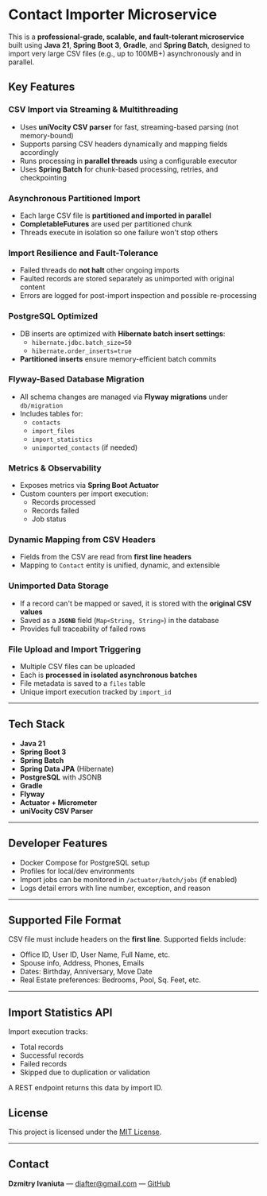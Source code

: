 # Contact Importer Microservice

This is a **professional-grade, scalable, and fault-tolerant microservice** built using **Java 21**, **Spring Boot 3**, **Gradle**, and **Spring Batch**, designed to import very large CSV files (e.g., up to 100MB+) asynchronously and in parallel.

## Key Features

###  CSV Import via Streaming & Multithreading
- Uses **uniVocity CSV parser** for fast, streaming-based parsing (not memory-bound)
- Supports parsing CSV headers dynamically and mapping fields accordingly
- Runs processing in **parallel threads** using a configurable executor
- Uses **Spring Batch** for chunk-based processing, retries, and checkpointing

###  Asynchronous Partitioned Import
- Each large CSV file is **partitioned and imported in parallel**
- **CompletableFutures** are used per partitioned chunk
- Threads execute in isolation so one failure won't stop others

###  Import Resilience and Fault-Tolerance
- Failed threads do **not halt** other ongoing imports
- Faulted records are stored separately as unimported with original content
- Errors are logged for post-import inspection and possible re-processing

###  PostgreSQL Optimized
- DB inserts are optimized with **Hibernate batch insert settings**:
    - `hibernate.jdbc.batch_size=50`
    - `hibernate.order_inserts=true`
- **Partitioned inserts** ensure memory-efficient batch commits

###  Flyway-Based Database Migration
- All schema changes are managed via **Flyway migrations** under `db/migration`
- Includes tables for:
    - `contacts`
    - `import_files`
    - `import_statistics`
    - `unimported_contacts` (if needed)

###  Metrics & Observability
- Exposes metrics via **Spring Boot Actuator**
- Custom counters per import execution:
    - Records processed
    - Records failed
    - Job status

###  Dynamic Mapping from CSV Headers
- Fields from the CSV are read from **first line headers**
- Mapping to `Contact` entity is unified, dynamic, and extensible

###  Unimported Data Storage
- If a record can't be mapped or saved, it is stored with the **original CSV values**
- Saved as a **`JSONB`** field (`Map<String, String>`) in the database
- Provides full traceability of failed rows

###  File Upload and Import Triggering
- Multiple CSV files can be uploaded
- Each is **processed in isolated asynchronous batches**
- File metadata is saved to a `files` table
- Unique import execution tracked by `import_id`

---

## Tech Stack
- **Java 21**
- **Spring Boot 3**
- **Spring Batch**
- **Spring Data JPA** (Hibernate)
- **PostgreSQL** with JSONB
- **Gradle**
- **Flyway**
- **Actuator + Micrometer**
- **uniVocity CSV Parser**

---

## Developer Features
- Docker Compose for PostgreSQL setup
- Profiles for local/dev environments
- Import jobs can be monitored in `/actuator/batch/jobs` (if enabled)
- Logs detail errors with line number, exception, and reason

---

## Supported File Format
CSV file must include headers on the **first line**. Supported fields include:
- Office ID, User ID, User Name, Full Name, etc.
- Spouse info, Address, Phones, Emails
- Dates: Birthday, Anniversary, Move Date
- Real Estate preferences: Bedrooms, Pool, Sq. Feet, etc.

---

## Import Statistics API
Import execution tracks:
- Total records
- Successful records
- Failed records
- Skipped due to duplication or validation

A REST endpoint returns this data by import ID.


## License

This project is licensed under the [MIT License](LICENSE).

---

## Contact

**Dzmitry Ivaniuta** — [diafter@gmail.com](mailto:diafter@gmail.com) — [GitHub](https://github.com/DimitryIvaniuta)
